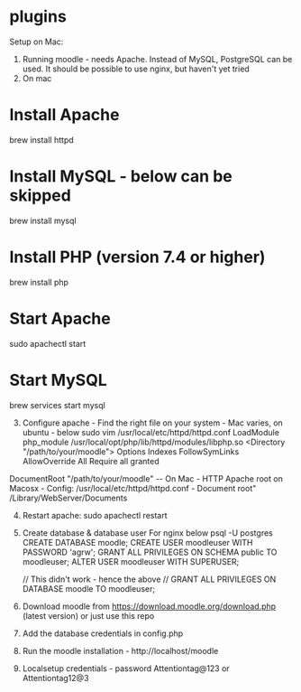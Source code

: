# plugins

Setup on Mac:
1. Running moodle - needs Apache. Instead of MySQL, PostgreSQL can be used. It should be possible to use nginx, but haven't yet tried
2. On mac

# Install Apache
brew install httpd
# Install MySQL - below can be skipped
brew install mysql
# Install PHP (version 7.4 or higher)
brew install php
# Start Apache
sudo apachectl start
# Start MySQL
brew services start mysql

3. Configure apache - Find the right file on your system - Mac varies, on ubuntu - below
sudo vim /usr/local/etc/httpd/httpd.conf
LoadModule php_module /usr/local/opt/php/lib/httpd/modules/libphp.so
<Directory "/path/to/your/moodle">
    Options Indexes FollowSymLinks
    AllowOverride All
    Require all granted
</Directory>
DocumentRoot "/path/to/your/moodle"
--
On Mac - HTTP Apache root on Macosx
- Config: /usr/local/etc/httpd/httpd.conf
- Document root" /Library/WebServer/Documents

4. Restart apache: sudo apachectl restart

5. Create database & database user
For nginx below
    psql -U postgres
    CREATE DATABASE moodle;
    CREATE USER moodleuser WITH PASSWORD 'agrw'; 
    GRANT ALL PRIVILEGES ON SCHEMA public TO moodleuser;
     ALTER USER moodleuser WITH SUPERUSER;

    // This didn't work - hence the above 
    // GRANT ALL PRIVILEGES ON DATABASE moodle TO moodleuser;

6. Download moodle from https://download.moodle.org/download.php (latest version) or just use this repo
7. Add the database credentials in config.php

8. Run the moodle installation - http://localhost/moodle

9. Localsetup credentials - password Attentiontag@123 or Attentiontag12@3
